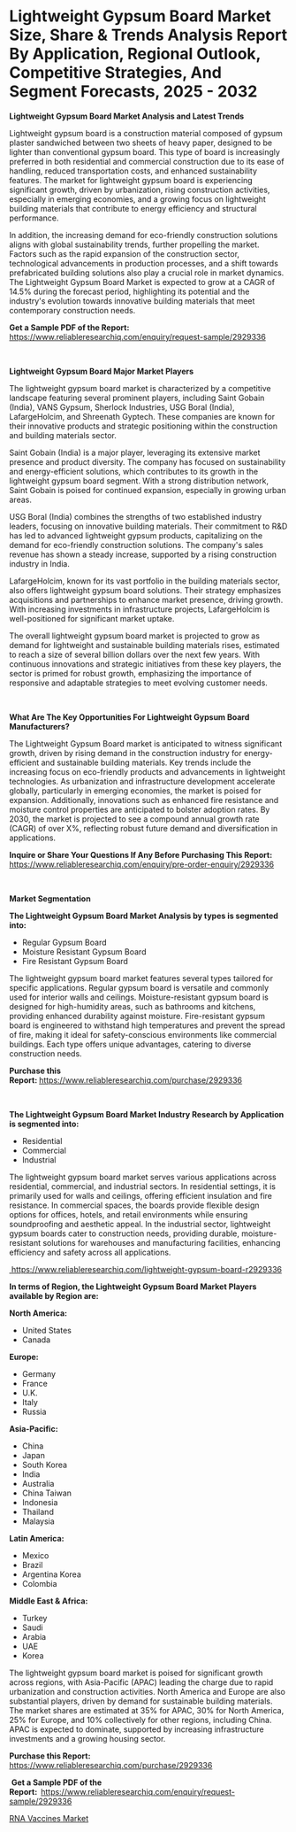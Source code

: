 <p><h1>Lightweight Gypsum Board Market Size, Share & Trends Analysis Report By Application, Regional Outlook, Competitive Strategies, And Segment Forecasts, 2025 - 2032</h1></p><p><strong>Lightweight Gypsum Board Market Analysis and Latest Trends</strong></p>
<p><p>Lightweight gypsum board is a construction material composed of gypsum plaster sandwiched between two sheets of heavy paper, designed to be lighter than conventional gypsum board. This type of board is increasingly preferred in both residential and commercial construction due to its ease of handling, reduced transportation costs, and enhanced sustainability features. The market for lightweight gypsum board is experiencing significant growth, driven by urbanization, rising construction activities, especially in emerging economies, and a growing focus on lightweight building materials that contribute to energy efficiency and structural performance.</p><p>In addition, the increasing demand for eco-friendly construction solutions aligns with global sustainability trends, further propelling the market. Factors such as the rapid expansion of the construction sector, technological advancements in production processes, and a shift towards prefabricated building solutions also play a crucial role in market dynamics. The Lightweight Gypsum Board Market is expected to grow at a CAGR of 14.5% during the forecast period, highlighting its potential and the industry's evolution towards innovative building materials that meet contemporary construction needs.</p></p>
<p><strong>Get a Sample PDF of the Report:&nbsp;</strong> <a href="https://www.reliableresearchiq.com/enquiry/request-sample/2929336?utm_campaign=3282&utm_medium=2&utm_source=Github&utm_content=ia&utm_term=12032025&utm_id=lightweight-gypsum-board">https://www.reliableresearchiq.com/enquiry/request-sample/2929336</a></p>
<p>&nbsp;</p>
<p><strong>Lightweight Gypsum Board Major Market Players</strong></p>
<p><p>The lightweight gypsum board market is characterized by a competitive landscape featuring several prominent players, including Saint Gobain (India), VANS Gypsum, Sherlock Industries, USG Boral (India), LafargeHolcim, and Shreenath Gyptech. These companies are known for their innovative products and strategic positioning within the construction and building materials sector.</p><p>Saint Gobain (India) is a major player, leveraging its extensive market presence and product diversity. The company has focused on sustainability and energy-efficient solutions, which contributes to its growth in the lightweight gypsum board segment. With a strong distribution network, Saint Gobain is poised for continued expansion, especially in growing urban areas.</p><p>USG Boral (India) combines the strengths of two established industry leaders, focusing on innovative building materials. Their commitment to R&D has led to advanced lightweight gypsum products, capitalizing on the demand for eco-friendly construction solutions. The company's sales revenue has shown a steady increase, supported by a rising construction industry in India.</p><p>LafargeHolcim, known for its vast portfolio in the building materials sector, also offers lightweight gypsum board solutions. Their strategy emphasizes acquisitions and partnerships to enhance market presence, driving growth. With increasing investments in infrastructure projects, LafargeHolcim is well-positioned for significant market uptake.</p><p>The overall lightweight gypsum board market is projected to grow as demand for lightweight and sustainable building materials rises, estimated to reach a size of several billion dollars over the next few years. With continuous innovations and strategic initiatives from these key players, the sector is primed for robust growth, emphasizing the importance of responsive and adaptable strategies to meet evolving customer needs.</p></p>
<p>&nbsp;</p>
<p><strong>What Are The Key Opportunities For Lightweight Gypsum Board Manufacturers?</strong></p>
<p><p>The Lightweight Gypsum Board market is anticipated to witness significant growth, driven by rising demand in the construction industry for energy-efficient and sustainable building materials. Key trends include the increasing focus on eco-friendly products and advancements in lightweight technologies. As urbanization and infrastructure development accelerate globally, particularly in emerging economies, the market is poised for expansion. Additionally, innovations such as enhanced fire resistance and moisture control properties are anticipated to bolster adoption rates. By 2030, the market is projected to see a compound annual growth rate (CAGR) of over X%, reflecting robust future demand and diversification in applications.</p></p>
<p><strong>Inquire or Share Your Questions If Any Before Purchasing This Report:</strong> <a href="https://www.reliableresearchiq.com/enquiry/pre-order-enquiry/2929336?utm_campaign=3282&utm_medium=2&utm_source=Github&utm_content=ia&utm_term=12032025&utm_id=lightweight-gypsum-board">https://www.reliableresearchiq.com/enquiry/pre-order-enquiry/2929336</a></p>
<p>&nbsp;</p>
<p><strong>Market Segmentation</strong></p>
<p><strong>The Lightweight Gypsum Board Market Analysis by types is segmented into:</strong></p>
<p><ul><li>Regular Gypsum Board</li><li>Moisture Resistant Gypsum Board</li><li>Fire Resistant Gypsum Board</li></ul></p>
<p><p>The lightweight gypsum board market features several types tailored for specific applications. Regular gypsum board is versatile and commonly used for interior walls and ceilings. Moisture-resistant gypsum board is designed for high-humidity areas, such as bathrooms and kitchens, providing enhanced durability against moisture. Fire-resistant gypsum board is engineered to withstand high temperatures and prevent the spread of fire, making it ideal for safety-conscious environments like commercial buildings. Each type offers unique advantages, catering to diverse construction needs.</p></p>
<p><strong>Purchase this Report:&nbsp;</strong><a href="https://www.reliableresearchiq.com/purchase/2929336?utm_campaign=3282&utm_medium=2&utm_source=Github&utm_content=ia&utm_term=12032025&utm_id=lightweight-gypsum-board">https://www.reliableresearchiq.com/purchase/2929336</a></p>
<p>&nbsp;</p>
<p><strong>The Lightweight Gypsum Board Market Industry Research by Application is segmented into:</strong></p>
<p><ul><li>Residential</li><li>Commercial</li><li>Industrial</li></ul></p>
<p><p>The lightweight gypsum board market serves various applications across residential, commercial, and industrial sectors. In residential settings, it is primarily used for walls and ceilings, offering efficient insulation and fire resistance. In commercial spaces, the boards provide flexible design options for offices, hotels, and retail environments while ensuring soundproofing and aesthetic appeal. In the industrial sector, lightweight gypsum boards cater to construction needs, providing durable, moisture-resistant solutions for warehouses and manufacturing facilities, enhancing efficiency and safety across all applications.</p></p>
<p><a href="https://www.reliableresearchiq.com/lightweight-gypsum-board-r2929336?utm_campaign=3282&utm_medium=2&utm_source=Github&utm_content=ia&utm_term=12032025&utm_id=lightweight-gypsum-board">&nbsp;https://www.reliableresearchiq.com/lightweight-gypsum-board-r2929336</a></p>
<p><strong>In terms of Region, the Lightweight Gypsum Board Market Players available by Region are:</strong></p>
<p>
    <p> <strong> North America: </strong>
        <ul>
            <li>United States</li>
            <li>Canada</li>
        </ul>
        </p> 
    <p> <strong> Europe: </strong>
        <ul>
            <li>Germany</li>
            <li>France</li>
            <li>U.K.</li>
            <li>Italy</li>
            <li>Russia</li>
        </ul>
        </p> 
    <p> <strong> Asia-Pacific: </strong>
        <ul>
            <li>China</li>
            <li>Japan</li>
            <li>South Korea</li>
            <li>India</li>
            <li>Australia</li>
            <li>China Taiwan</li>
            <li>Indonesia</li>
            <li>Thailand</li>
            <li>Malaysia</li>
        </ul>
        </p> 
    <p> <strong> Latin America: </strong>
        <ul>
            <li>Mexico</li>
            <li>Brazil</li>
            <li>Argentina Korea</li>
            <li>Colombia</li>
        </ul>
        </p> 
    <p> <strong> Middle East & Africa: </strong>
        <ul>
            <li>Turkey</li>
            <li>Saudi</li>
            <li>Arabia</li>
            <li>UAE</li>
            <li>Korea</li>
        </ul>
    </p>
    </p>
<p><p>The lightweight gypsum board market is poised for significant growth across regions, with Asia-Pacific (APAC) leading the charge due to rapid urbanization and construction activities. North America and Europe are also substantial players, driven by demand for sustainable building materials. The market shares are estimated at 35% for APAC, 30% for North America, 25% for Europe, and 10% collectively for other regions, including China. APAC is expected to dominate, supported by increasing infrastructure investments and a growing housing sector.</p></p>
<p><strong>Purchase this Report: </strong><a href="https://www.reliableresearchiq.com/purchase/2929336?utm_campaign=3282&utm_medium=2&utm_source=Github&utm_content=ia&utm_term=12032025&utm_id=lightweight-gypsum-board">https://www.reliableresearchiq.com/purchase/2929336</a></p>
<p>&nbsp;<strong>Get a Sample PDF of the Report:&nbsp;&nbsp;</strong><a href="https://www.reliableresearchiq.com/enquiry/request-sample/2929336?utm_campaign=3282&utm_medium=2&utm_source=Github&utm_content=ia&utm_term=12032025&utm_id=lightweight-gypsum-board">https://www.reliableresearchiq.com/enquiry/request-sample/2929336</a></p>
<p><strong></strong></p>
<p><p><a href="https://github.com/krulicfidura/Market-Research-Report-List-1/blob/main/rna-vaccines-market.md?utm_campaign=3282&utm_medium=2&utm_source=Github&utm_content=ia&utm_term=12032025&utm_id=lightweight-gypsum-board">RNA Vaccines Market</a></p></p>